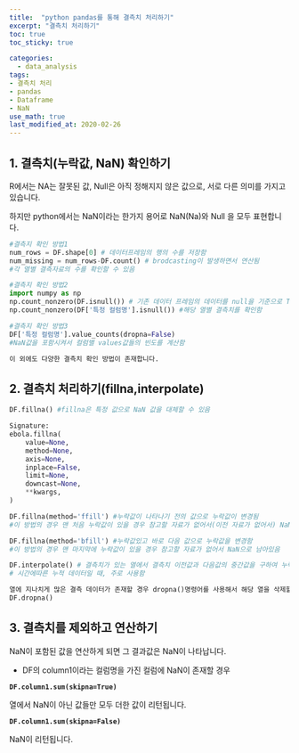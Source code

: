 ```yaml
---
title:  "python pandas를 통해 결측치 처리하기"
excerpt: "결측치 처리하기"
toc: true
toc_sticky: true

categories:
  - data_analysis
tags:
- 결측치 처리
- pandas
- Dataframe
- NaN
use_math: true
last_modified_at: 2020-02-26
---
```


## 1. 결측치(누락값, NaN) 확인하기

R에서는 NA는 잘못된 값, Null은 아직 정해지지 않은 값으로, 서로 다른 의미를 가지고 있습니다. 

하지만 python에서는 NaN이라는 한가지 용어로 NaN(Na)와 Null 을 모두 표현합니다.   

```python
#결측지 확인 방법1
num_rows = DF.shape[0] # 데이터프레임의 행의 수를 저장함
num_missing = num_rows-DF.count() # brodcasting이 발생하면서 연산됨
#각 열별 결측자료의 수를 확인할 수 있음

#결측지 확인 방법2
import numpy as np
np.count_nonzero(DF.isnull()) # 기존 데이터 프레임의 데이터를 null을 기준으로 True, False를 기준으로 값을 바꾸고, True의 전체 수를 구함 
np.count_nonzero(DF['특정 컬럼명'].isnull()) #해당 열별 결측치를 확인함

#결측지 확인 방법3
DF['특정 컬럼명'].value_counts(dropna=False) 
#NaN값을 포함시켜서 컬럼별 values값들의 빈도를 계산함

이 외에도 다양한 결측치 확인 방법이 존재합니다. 
```



## 2. 결측치 처리하기(fillna,interpolate)

```python
DF.fillna() #fillna은 특정 값으로 NaN 값을 대체할 수 있음

Signature:
ebola.fillna(
    value=None,
    method=None,
    axis=None,
    inplace=False,
    limit=None,
    downcast=None,
    **kwargs,
)

DF.fillna(method='ffill') #누락값이 나타나기 전의 값으로 누락값이 변경됨
#이 방법의 경우 맨 처음 누락값이 있을 경우 참고할 자료가 없어서(이전 자료가 없어서) NaN으로 남아있음

DF.fillna(method='bfill') #누락값있고 바로 다음 값으로 누락값을 변경함
#이 방법의 경우 맨 마지막에 누락값이 있을 경우 참고할 자료가 없어서 NaN으로 남아있음

DF.interpolate() # 결측치가 있는 열에서 결측치 이전값과 다음값의 중간값을 구하여 누락값을 수정함 
# 시간에따른 누적 데이터일 때, 주로 사용함

열에 지나치게 많은 결측 데이터가 존재할 경우 dropna()명령어를 사용해서 해당 열을 삭제할 수 있음(신중하게 사용해야 함)
DF.dropna()
```



## 3. 결측치를 제외하고 연산하기

NaN이 포함된 값을 연산하게 되면 그 결과값은 NaN이 나타납니다. 

- DF의 column1이라는 컬럼명을 가진 컬럼에 NaN이 존재할 경우

**`DF.column1.sum(skipna=True)`** 

열에서 NaN이 아닌 값들만 모두 더한 값이 리턴됩니다. 



**`DF.column1.sum(skipna=False)`**

NaN이 리턴됩니다. 